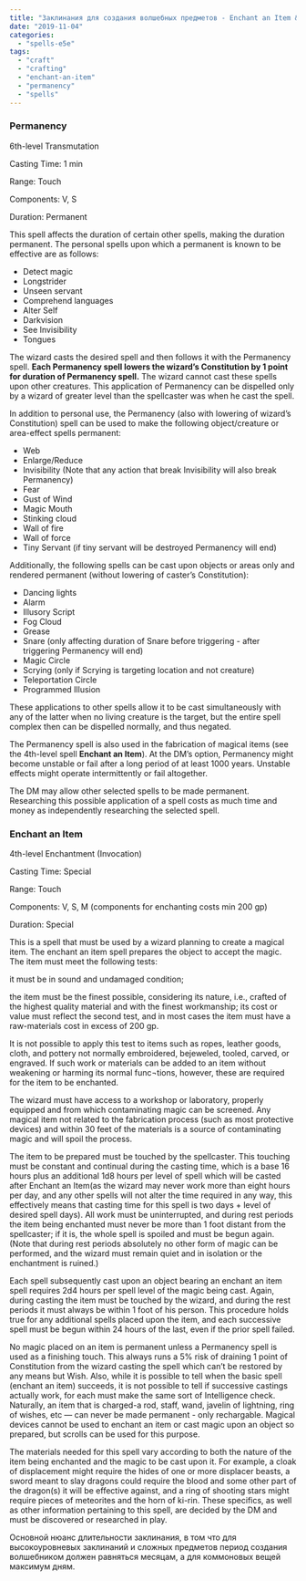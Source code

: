 ```yaml
---
title: "Заклинания для создания волшебных предметов - Enchant an Item &amp; Permanency"
date: "2019-11-04"
categories: 
  - "spells-e5e"
tags: 
  - "craft"
  - "crafting"
  - "enchant-an-item"
  - "permanency"
  - "spells"
---
```


### Permanency

6th-level Transmutation

Casting Time: 1 min

Range: Touch

Components: V, S

Duration: Permanent

This spell affects the duration of certain other spells, making the duration permanent. The personal spells upon which a permanent is known to be effective are as follows:

- Detect magic
- Longstrider
- Unseen servant
- Comprehend languages
- Alter Self
- Darkvision
- See Invisibility
- Tongues

The wizard casts the desired spell and then follows it with the Permanency spell. **Each Permanency spell lowers the wizard’s Constitution by 1 point for duration of Permanency spell.** The wizard cannot cast these spells upon other creatures. This application of Permanency can be dispelled only by a wizard of greater level than the spellcaster was when he cast the spell.

In addition to personal use, the Permanency (also with lowering of wizard’s Constitution) spell can be used to make the following object/creature or area-effect spells permanent:

- Web
- Enlarge/Reduce
- Invisibility (Note that any action that break Invisibility will also break Permanency)
- Fear
- Gust of Wind
- Magic Mouth
- Stinking cloud
- Wall of fire
- Wall of force
- Tiny Servant (if tiny servant will be destroyed Permanency will end)

Additionally, the following spells can be cast upon objects or areas only and rendered permanent (without lowering of caster’s Constitution):

- Dancing lights
- Alarm
- Illusory Script
- Fog Cloud
- Grease
- Snare (only affecting duration of Snare before triggering - after triggering Permanency will end)
- Magic Circle
- Scrying (only if Scrying is targeting location and not creature)
- Teleportation Circle
- Programmed Illusion

These applications to other spells allow it to be cast simultaneously with any of the latter when no living creature is the target, but the entire spell complex then can be dispelled normally, and thus negated.

The Permanency spell is also used in the fabrication of magical items (see the 4th-level spell **Enchant an Item**). At the DM’s option, Permanency might become unstable or fail after a long period of at least 1000 years. Unstable effects might operate intermittently or fail altogether.

The DM may allow other selected spells to be made permanent. Researching this possible application of a spell costs as much time and money as independently researching the selected spell.

### Enchant an Item

4th-level Enchantment (Invocation)

Casting Time: Special

Range: Touch

Components: V, S, M (components for enchanting costs min 200 gp)

Duration: Special

This is a spell that must be used by a wizard planning to create a magical item. The enchant an item spell prepares the object to accept the magic. The item must meet the following tests:

it must be in sound and undamaged condition;

the item must be the finest possible, considering its nature, i.e., crafted of the highest quality material and with the finest workmanship; its cost or value must reflect the second test, and in most cases the item must have a raw-materials cost in excess of 200 gp.

It is not possible to apply this test to items such as ropes, leather goods, cloth, and pottery not normally embroidered, bejeweled, tooled, carved, or engraved. If such work or materials can be added to an item without weakening or harming its normal func¬tions, however, these are required for the item to be enchanted.

The wizard must have access to a workshop or laboratory, properly equipped and from which contaminating magic can be screened. Any magical item not related to the fabrication process (such as most protective devices) and within 30 feet of the materials is a source of contaminating magic and will spoil the process.

The item to be prepared must be touched by the spellcaster. This touching must be constant and continual during the casting time, which is a base 16 hours plus an additional 1d8 hours per level of spell which will be casted after Enchant an Item(as the wizard may never work more than eight hours per day, and any other spells will not alter the time required in any way, this effectively means that casting time for this spell is two days + level of desired spell days). All work must be uninterrupted, and during rest periods the item being enchanted must never be more than 1 foot distant from the spellcaster; if it is, the whole spell is spoiled and must be begun again. (Note that during rest periods absolutely no other form of magic can be performed, and the wizard must remain quiet and in isolation or the enchantment is ruined.)

Each spell subsequently cast upon an object bearing an enchant an item spell requires 2d4 hours per spell level of the magic being cast. Again, during casting the item must be touched by the wizard, and during the rest periods it must always be within 1 foot of his person. This procedure holds true for any additional spells placed upon the item, and each successive spell must be begun within 24 hours of the last, even if the prior spell failed.

No magic placed on an item is permanent unless a Permanency spell is used as a finishing touch. This always runs a 5% risk of draining 1 point of Constitution from the wizard casting the spell which can’t be restored by any means but Wish. Also, while it is possible to tell when the basic spell (enchant an item) succeeds, it is not possible to tell if successive castings actually work, for each must make the same sort of Intelligence check. Naturally, an item that is charged-a rod, staff, wand, javelin of lightning, ring of wishes, etc — can never be made permanent - only rechargable. Magical devices cannot be used to enchant an item or cast magic upon an object so prepared, but scrolls can be used for this purpose.

The materials needed for this spell vary according to both the nature of the item being enchanted and the magic to be cast upon it. For example, a cloak of displacement might require the hides of one or more displacer beasts, a sword meant to slay dragons could require the blood and some other part of the dragon(s) it will be effective against, and a ring of shooting stars might require pieces of meteorites and the horn of ki-rin. These specifics, as well as other information pertaining to this spell, are decided by the DM and must be discovered or researched in play.

Основной нюанс длительности заклинания, в том что для высокоуровневых заклинаний и сложных предметов период создания волшебником должен равняться месяцам, а для коммоновых вещей максимум дням.
